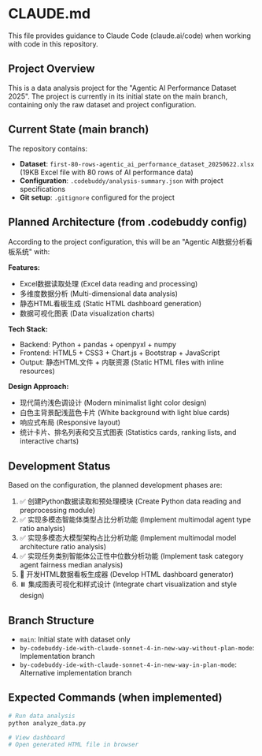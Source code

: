 # CLAUDE.md

This file provides guidance to Claude Code (claude.ai/code) when working with code in this repository.

## Project Overview

This is a data analysis project for the "Agentic AI Performance Dataset 2025". The project is currently in its initial state on the main branch, containing only the raw dataset and project configuration.

## Current State (main branch)

The repository contains:
- **Dataset**: `first-80-rows-agentic_ai_performance_dataset_20250622.xlsx` (19KB Excel file with 80 rows of AI performance data)
- **Configuration**: `.codebuddy/analysis-summary.json` with project specifications
- **Git setup**: `.gitignore` configured for the project

## Planned Architecture (from .codebuddy config)

According to the project configuration, this will be an "Agentic AI数据分析看板系统" with:

**Features:**
- Excel数据读取处理 (Excel data reading and processing)
- 多维度数据分析 (Multi-dimensional data analysis) 
- 静态HTML看板生成 (Static HTML dashboard generation)
- 数据可视化图表 (Data visualization charts)

**Tech Stack:**
- Backend: Python + pandas + openpyxl + numpy
- Frontend: HTML5 + CSS3 + Chart.js + Bootstrap + JavaScript
- Output: 静态HTML文件 + 内联资源 (Static HTML files with inline resources)

**Design Approach:**
- 现代简约浅色调设计 (Modern minimalist light color design)
- 白色主背景配浅蓝色卡片 (White background with light blue cards)
- 响应式布局 (Responsive layout)
- 统计卡片、排名列表和交互式图表 (Statistics cards, ranking lists, and interactive charts)

## Development Status

Based on the configuration, the planned development phases are:
1. ✅ 创建Python数据读取和预处理模块 (Create Python data reading and preprocessing module)
2. ✅ 实现多模态智能体类型占比分析功能 (Implement multimodal agent type ratio analysis)
3. ✅ 实现多模态大模型架构占比分析功能 (Implement multimodal model architecture ratio analysis) 
4. ✅ 实现任务类别智能体公正性中位数分析功能 (Implement task category agent fairness median analysis)
5. 🔄 开发HTML数据看板生成器 (Develop HTML dashboard generator)
6. ⏸️ 集成图表可视化和样式设计 (Integrate chart visualization and style design)

## Branch Structure

- `main`: Initial state with dataset only
- `by-codebuddy-ide-with-claude-sonnet-4-in-new-way-without-plan-mode`: Implementation branch
- `by-codebuddy-ide-with-claude-sonnet-4-in-new-way-in-plan-mode`: Alternative implementation branch

## Expected Commands (when implemented)

```bash
# Run data analysis
python analyze_data.py

# View dashboard
# Open generated HTML file in browser
```